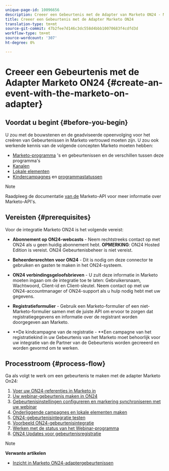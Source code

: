 ```yaml
---
unique-page-id: 10096656
description: Creeer een Gebeurtenis met de Adapter van Marketo ON24 - Marketo Docs - de Documentatie van het Product
title: Creeer een Gebeurtenis met de Adapter Marketo ON24
translation-type: tm+mt
source-git-commit: 47b2fee7d146c3dc558d4bbb10070683f4cdfd3d
workflow-type: tm+mt
source-wordcount: '307'
ht-degree: 0%

---
```



# Creeer een Gebeurtenis met de Adapter Marketo ON24 {#create-an-event-with-the-marketo-on-adapter}

## Voordat u begint {#before-you-begin}

U zou met de bouwstenen en de geadviseerde opeenvolging voor het creëren van Gebeurtenissen in Marketo vertrouwd moeten zijn. U zou ook werkende kennis van de volgende concepten Marketo moeten hebben:

* [Marketo-programma](../../../../product-docs/core-marketo-concepts/programs/creating-programs/understanding-programs.md) &#39;s en gebeurtenissen en de verschillen tussen deze programma&#39;s
* [Kanalen](../../../../product-docs/administration/tags/create-a-program-channel.md)
* [Lokale elementen](../../../../product-docs/core-marketo-concepts/programs/creating-programs/understanding-local-assets-in-a-program.md)
* [Kindercampagnes](https://docs.marketo.com/x/IRCa) en [programmastatussen](../../../../product-docs/core-marketo-concepts/smart-campaigns/program-flow-actions/change-program-status.md)

>[!NOTE]
>
>Raadpleeg de documentatie [van de](http://developers.marketo.com/documentation/rest/) Marketo-API voor meer informatie over Marketo-API&#39;s.

## Vereisten {#prerequisites}

Voor de integratie Marketo ON24 is het volgende vereist:

* **Abonnement op ON24-webcasts** - Neem rechtstreeks contact op met ON24 als u geen huidig abonnement hebt. **OPMERKING**: ON24 Hosted Edition is vereist. ON24 Gebeurtenisbeheer is niet vereist.

* **Beheerdersrechten voor ON24** - Dit is nodig om deze connector te gebruiken en gasten te maken in het ON24-systeem.
* **ON24 verbindingsgeloofsbrieven** - U zult deze informatie in Marketo moeten ingaan om de integratie toe te laten: Gebruikersnaam, Wachtwoord, Client-id en Client-sleutel. Neem contact op met uw ON24-accountmanager of ON24-support als u hulp nodig hebt met uw gegevens.
* **Registratieformulier** - Gebruik een Marketo-formulier of een niet-Marketo-formulier samen met de juiste API om ervoor te zorgen dat registratiegegevens en informatie over de registrant worden doorgegeven aan Marketo.
* **De kindcampagne van de registratie - **Een campagne van het registratiekind in uw Gebeurtenis van het Marketo moet behoorlijk voor uw integratie van de Partner van de Gebeurtenis worden gecreeerd en worden gevormd om te werken.

## Processtroom {#process-flow}

Ga als volgt te werk om een gebeurtenis te maken met de adapter Marketo On24:

1. [Voer uw ON24-referenties in Marketo in](create-an-event-with-the-marketo-on24-adapter/enter-your-on24-credentials-in-marketo.md)
1. [Uw webinar-gebeurtenis maken in ON24](create-an-event-with-the-marketo-on24-adapter/create-your-webinar-event-in-on24.md)
1. [Gebeurtenisinstellingen configureren en markering synchroniseren met uw webinar](create-an-event-with-the-marketo-on24-adapter/configure-event-settings-and-sync-marketo-with-your-webinar.md)
1. [Onderliggende campagnes en lokale elementen maken](create-an-event-with-the-marketo-on24-adapter/create-child-campaigns-and-local-assets.md)
1. [ON24-gebeurtenisintegratie testen](create-an-event-with-the-marketo-on24-adapter/test-your-on24-event-integration.md)
1. [Voorbeeld ON24-gebeurtenisintegratie](create-an-event-with-the-marketo-on24-adapter/example-on24-event-integration.md)
1. [Werken met de status van het Webinar-programma](create-an-event-with-the-marketo-on24-adapter/understanding-webinar-program-statuses.md)
1. [ON24 Updates voor gebeurtenisregistratie](create-an-event-with-the-marketo-on24-adapter/on24-event-registration-updates.md)

>[!NOTE]
>
>**Verwante artikelen**
>
>* [Inzicht in Marketo ON24-adaptergebeurtenissen](create-an-event-with-the-marketo-on24-adapter/understanding-marketo-on24-adapter-events.md)

>



